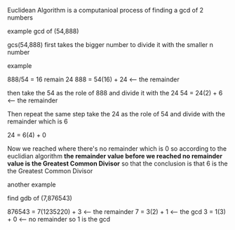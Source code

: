 Euclidean Algorithm is a computanioal process of finding a gcd of 2
numbers

example gcd of (54,888)

gcs(54,888) first takes the bigger number to divide it with the smaller n
number 

example 

888/54 = 16 remain 24 
888 = 54(16) + 24 <-- the remainder

then take the 54 as the role of 888 and divide it with the 24
54 = 24(2) + 6 <-- the remainder

Then repeat the same step take the 24 as the role of 54 and divide 
with the remainder which is 6 

24 = 6(4) + 0

Now we reached where there's no remainder which is 0 so according to 
the euclidian algorithm 
**the remainder value before we reached no remainder
value is the Greatest Common Divisor** so that the conclusion is that
6 is the the Greatest Common Divisor 

another example 

find gdb of (7,876543) 

876543 = 7(1235220) + 3 <-- the remainder
7 = 3(2) + 1 <-- the gcd
3 = 1(3) + 0 <-- no remainder so 1 is the gcd



